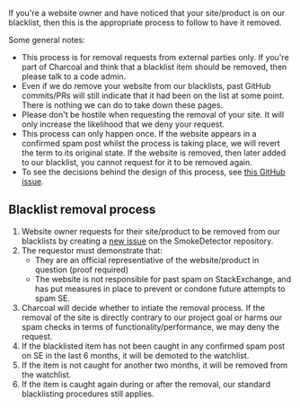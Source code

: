 If you're a website owner and have noticed that your site/product is on our blacklist, then this is the appropriate process to follow to have it removed.

Some general notes:
* This process is for removal requests from external parties only. If you're part of Charcoal and think that a blacklist item should be removed, then please talk to a code admin.
* Even if we do remove your website from our blacklists, past GitHub commits/PRs will still indicate that it had been on the list at some point. There is nothing we can do to take down these pages.
* Please don't be hostile when requesting the removal of your site. It will only increase the likelihood that we deny your request.
* This process can only happen once. If the website appears in a confirmed spam post whilst the process is taking place, we will revert the term to its original state. If the website is removed, then later added to our blacklist, you cannot request for it to be removed again.
* To see the decisions behind the design of this process, see [this GitHub issue](https://github.com/Charcoal-SE/metasmoke/issues/304).

## Blacklist removal process

1. Website owner requests for their site/product to be removed from our blacklists by creating a [new issue](https://github.com/Charcoal-SE/SmokeDetector/issues/new) on the SmokeDetector repository.
2. The requestor must demonstrate that:
      - They are an official representiative of the website/product in question (proof required)
      - The website is not responsible for past spam on StackExchange, and has put measures in place to prevent or condone future attempts to spam SE.
3. Charcoal will decide whether to intiate the removal process. If the removal of the site is directly contrary to our project goal or harms our spam checks in terms of functionality/performance, we may deny the request.
4. If the blacklisted item has not been caught in any confirmed spam post on SE in the last 6 months, it will be demoted to the watchlist.
5. If the item is not caught for another two months, it will be removed from the watchlist.
6. If the item is caught again during or after the removal, our standard blacklisting procedures still applies.